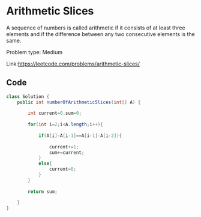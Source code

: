 # Arithmetic Slices
A sequence of numbers is called arithmetic if it consists of at least three elements and if the difference between any two consecutive elements is the same.

Problem type: Medium

Link:https://leetcode.com/problems/arithmetic-slices/
## Code
```java
class Solution {
    public int numberOfArithmeticSlices(int[] A) {
        
        int current=0,sum=0;
        
        for(int i=2;i<A.length;i++){
    
            if(A[i]-A[i-1]==A[i-1]-A[i-2]){
                
                current+=1;
                sum+=current;
            }
            else{
                current=0;
            }
        }
        
        return sum;
        
    }
}
```

